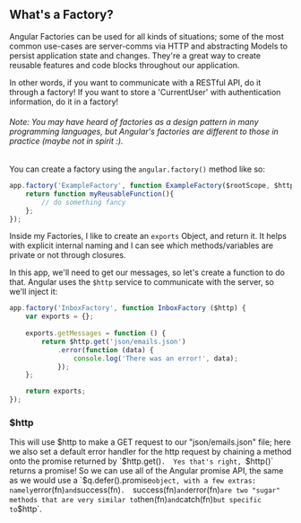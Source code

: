 ## What's a Factory?

Angular Factories can be used for all kinds of situations; some of the most common use-cases are server-comms via HTTP and abstracting Models to persist application state and changes. They're a great way to create reusable features and code blocks throughout our application.

In other words, if you want to communicate with a RESTful API, do it through a factory!  If you want to store a 'CurrentUser' with authentication information, do it in a factory!

###### Note:  You may have heard of factories as a design pattern in many programming languages, but Angular's factories are different to those in practice (maybe not in spirit :).

You can create a factory using the `angular.factory()` method like so:

```js
app.factory('ExampleFactory', function ExampleFactory($rootScope, $http, $location) {
    return function myReusableFunction(){
        // do something fancy
    };
});
```

Inside my Factories, I like to create an `exports` Object, and return it. It helps with explicit internal naming and I can see which methods/variables are private or not through closures.

In this app, we'll need to get our messages, so let's create a function to do that. Angular uses the `$http` service to communicate with the server, so we'll inject it:

```js
app.factory('InboxFactory', function InboxFactory ($http) {
    var exports = {};
    
    exports.getMessages = function () {
        return $http.get('json/emails.json')
            .error(function (data) {
                console.log('There was an error!', data);
            });
    };

    return exports;
});
```

### $http

This will use $http to make a GET request to our "json/emails.json" file; here we also set a default error handler for the http request by chaining a method onto the promise returned by `$http.get()`.  Yes that's right, `$http()` returns a promise! So we can use all of the Angular promise API, the same as we would use a `$q.defer().promise` object, with a few extras: namely `error(fn)` and `success(fn)`.  `success(fn)` and `error(fn)` are two "sugar" methods that are very similar to `then(fn)` and `catch(fn)` but specific to `$http`.

